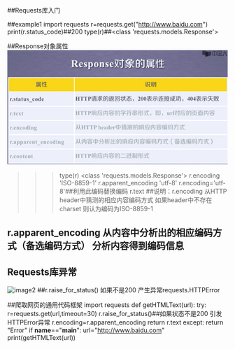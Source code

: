 ##Requests库入门


##example1
import requests
r=requests.get("http://www.baidu.com")
print(r.status_code)##200
type(r)##<class 'requests.models.Response'>

##Response对象属性
![image1](https://github.com/BellaFirst/Web-Siper/blob/master/response.png)

>>> type(r)
<class 'requests.models.Response'>
>>> r.encoding
'ISO-8859-1'
>>> r.apparent_encoding
'utf-8'
>>> r.encoding='utf-8'##利用此编码替换编码
>>> r.text
##说明：r.encoding 从HTTP header中猜测的相应内容编码方式 如果header中不存在charset 则认为编码为ISO-8859-1
##     r.apparent_encoding 从内容中分析出的相应编码方式（备选编码方式） 分析内容得到编码信息

## Requests库异常
![image2]()
##r.raise_for_status() 如果不是200 产生异常requests.HTTPError

##爬取网页的通用代码框架
import requests
def getHTMLText(url):
    try:
        r=requests.get(url,timeout=30)
        r.raise_for_status()##如果状态不是200 引发HTTPError异常
        r.encoding=r.apparent_encoding
        return r.text
    except:
        return "Error"
if __name__=="__main__":
    url="http://www.baidu.com"
    print(getHTMLText(url))
